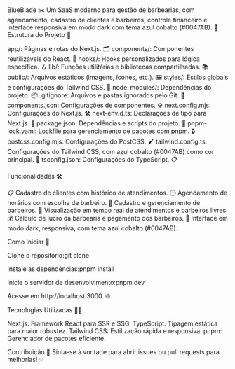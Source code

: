 BlueBlade ✂️
Um SaaS moderno para gestão de barbearias, com agendamento, cadastro de clientes e barbeiros, controle financeiro e interface responsiva em modo dark com tema azul cobalto (#0047AB). 🚀
Estrutura do Projeto 📂

app/: Páginas e rotas do Next.js. 🗂️
components/: Componentes reutilizáveis do React. 🧩
hooks/: Hooks personalizados para lógica específica. 🪝
lib/: Funções utilitárias e bibliotecas compartilhadas. 📚
public/: Arquivos estáticos (imagens, ícones, etc.). 🖼️
styles/: Estilos globais e configurações do Tailwind CSS. 🎨
node_modules/: Dependências do projeto. 📦
.gitignore: Arquivos e pastas ignorados pelo Git. 🙈
components.json: Configurações de componentes. ⚙️
next.config.mjs: Configurações do Next.js. 🛠️
next-env.d.ts: Declarações de tipo para Next.js. 📝
package.json: Dependências e scripts do projeto. 📜
pnpm-lock.yaml: Lockfile para gerenciamento de pacotes com pnpm. 🔒
postcss.config.mjs: Configurações do PostCSS. 🖌️
tailwind.config.ts: Configurações do Tailwind CSS, com azul cobalto (#0047AB) como cor principal. 🔵
tsconfig.json: Configurações do TypeScript. 📋

Funcionalidades 🛠️

📋 Cadastro de clientes com histórico de atendimentos.
🕒 Agendamento de horários com escolha de barbeiro.
💇 Cadastro e gerenciamento de barbeiros.
👀 Visualização em tempo real de atendimentos e barbeiros livres.
💰 Cálculo de lucro da barbearia e pagamento dos barbeiros.
🌙 Interface em modo dark, responsiva, com tema azul cobalto (#0047AB).

Como Iniciar 🚀

Clone o repositório:git clone <url-do-repositorio>


Instale as dependências:pnpm install


Inicie o servidor de desenvolvimento:pnpm dev


Acesse em http://localhost:3000. 🌐

Tecnologias Utilizadas 🧑‍💻

Next.js: Framework React para SSR e SSG.
TypeScript: Tipagem estática para maior robustez.
Tailwind CSS: Estilização rápida e responsiva.
pnpm: Gerenciador de pacotes eficiente.

Contribuição 🤝
Sinta-se à vontade para abrir issues ou pull requests para melhorias! 💡
